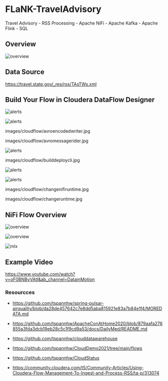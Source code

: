 # FLaNK-TravelAdvisory
Travel Advisory - RSS Processing - Apache NiFi - Apache Kafka - Apache Flink - SQL


## Overview


![overview](https://raw.githubusercontent.com/tspannhw/FLaNK-TravelAdvisory/main/images/travelcloud.png)


## Data Source

https://travel.state.gov/_res/rss/TAsTWs.xml

## Build Your Flow in Cloudera DataFlow Designer



![alerts](images/cloudflow/addinboundconnections.jpg)

![alerts](images/cloudflow/avroencodedwriter.jpg)

images/cloudflow/avroencodedwriter.jpg

images/cloudflow/avromessagerider.jpg

![alerts](images/cloudflow/addparameter.jpg)

images/cloudflow/builddeploycli.jpg

![alerts](images/cloudflow/alerts.jpg)

![alerts](images/cloudflow/addMoreNodes.jpg)

images/cloudflow/changenifiruntime.jpg

images/cloudflow/changeruntime.jpg



## NiFi Flow Overview


![overview](https://raw.githubusercontent.com/tspannhw/FLaNK-TravelAdvisory/main/images/nifioverview.jpg)


![overview](https://raw.githubusercontent.com/tspannhw/FLaNK-TravelAdvisory/main/images/nifisendtodiscordslack.jpg)


![mlx](https://raw.githubusercontent.com/tspannhw/FLaNK-TravelAdvisory/main/images/mlx/mlx90640-2022-04-28-10-08-46.gif)



## Example Video


https://www.youtube.com/watch?v=oF0BNByVAtI&ab_channel=DatainMotion



### Resourcces

* https://github.com/tspannhw/spring-pulsar-airquality/blob/da28de457642c7e8dd5aba815921e83a7b84e1f4/MOREDATA.md

* https://github.com/tspannhw/ApacheConAtHome2020/blob/879aafa276855a3fda3dcb19eb28c5c1f9cd9a53/docs/DailyMed/README.md

* https://github.com/tspannhw/clouddatawarehouse

* https://github.com/tspannhw/CloudDemo2021/tree/main/flows

* https://github.com/tspannhw/CloudStatus

* https://community.cloudera.com/t5/Community-Articles/Using-Cloudera-Flow-Management-To-Ingest-and-Process-RSS/ta-p/313074

